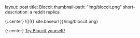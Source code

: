 
layout: post
title: Bloccit
thumbnail-path: "img/bloccit.png"
short-description: a reddit replica.




{:.center}
![]({{ site.baseurl }}/img/bloccit.png)

{:.center}
[Try Bloccit yourself!](https://fast-citadel-98158.herokuapp.com/)

